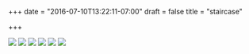 +++
date = "2016-07-10T13:22:11-07:00"
draft = false
title = "staircase"

+++

![](https://d17enza3bfujl8.cloudfront.net/20160710_01_11_01.jpg)
![](https://d17enza3bfujl8.cloudfront.net/20160710_01_10_01.jpg)
![](https://d17enza3bfujl8.cloudfront.net/20160710_01_26_01.jpg)
![](https://d17enza3bfujl8.cloudfront.net/20160710_01_28_01.jpg)
![](https://d17enza3bfujl8.cloudfront.net/20160710_01_29_01.jpg)
![](https://d17enza3bfujl8.cloudfront.net/20160710_01_43_01.jpg)
